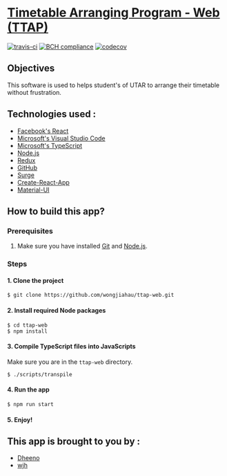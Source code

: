 # [Timetable Arranging Program - Web (TTAP)](https://github.com/wongjiahau/ttap-web)
[![travis-ci](https://travis-ci.org/wongjiahau/ttap-web.svg?branch=master)](https://travis-ci.org/wongjiahau/ttap-web)
[![BCH compliance](https://bettercodehub.com/edge/badge/wongjiahau/ttap-web?branch=master)](https://bettercodehub.com/)
[![codecov](https://codecov.io/gh/wongjiahau/ttap-web/branch/code-cov/graph/badge.svg)](https://codecov.io/gh/wongjiahau/ttap-web/branch/code-cov)
## Objectives
This software is used to helps student's of UTAR to arrange their timetable without frustration.
## Technologies used :
- [Facebook's React](https://reactjs.org/)
- [Microsoft's Visual Studio Code](https://code.visualstudio.com/)
- [Microsoft's TypeScript](https://www.typescriptlang.org/)
- [Node.js](https://nodejs.org/en/)
- [Redux](http://redux.js.org/)
- [GitHub](https://github.com/)
- [Surge](https://surge.sh/)
- [Create-React-App](https://github.com/facebookincubator/create-react-app)
- [Material-UI](https://material-ui-next.com/)

## How to build this app?
### Prerequisites
1. Make sure you have installed [Git](https://git-scm.com/downloads) and 
[Node.js](https://nodejs.org/en/).

### Steps
#### 1. Clone the project
`$ git clone https://github.com/wongjiahau/ttap-web.git`

#### 2. Install required Node packages
```
$ cd ttap-web
$ npm install
```

#### 3. Compile TypeScript files into JavaScripts
Make sure you are in the `ttap-web` directory.
```
$ ./scripts/transpile
```

#### 4. Run the app
```
$ npm run start
```
#### 5. Enjoy!

## This app is brought to you by : 
* [ Dheeno ]( https://github.com/DheenodaraRao )
* [ wjh ]( https://github.com/wongjiahau )
